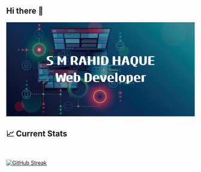 ## Hi there 👋

<img src="/images/banner.png" />

## :chart_with_upwards_trend: Current Stats

<br/>

<a href="https://git.io/streak-stats"><img src="https://streak-stats.demolab.com?user=bdonti&theme=react&hide_border=true&background=0D1117&stroke=0D1117&fire=FF1CF7&sideLabels=00F0FF&currStreakNum=FF1CF7&ring=FF1CF7&currStreakLabel=FF1CF7&sideNums=00F0FF" alt="GitHub Streak" /></a>
